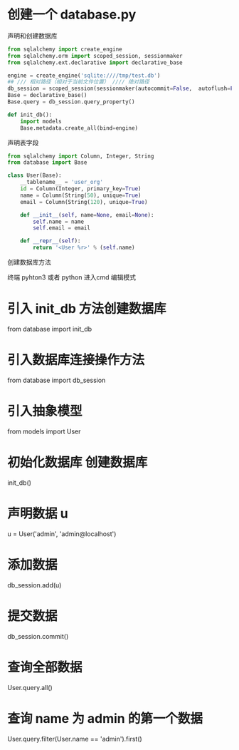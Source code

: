 # 创建一个  database.py

声明和创建数据库
```python
from sqlalchemy import create_engine
from sqlalchemy.orm import scoped_session, sessionmaker
from sqlalchemy.ext.declarative import declarative_base

engine = create_engine('sqlite:////tmp/test.db')
## /// 相对路径（相对于当前文件位置） //// 绝对路径
db_session = scoped_session(sessionmaker(autocommit=False,  autoflush=False, bind=engine))
Base = declarative_base()
Base.query = db_session.query_property()

def init_db():
    import models
    Base.metadata.create_all(bind=engine)
```

声明表字段

``` modes.py
from sqlalchemy import Column, Integer, String
from database import Base

class User(Base):
    __tablename__ = 'user_org'
    id = Column(Integer, primary_key=True)
    name = Column(String(50), unique=True)
    email = Column(String(120), unique=True)

    def __init__(self, name=None, email=None):
        self.name = name
        self.email = email

    def __repr__(self):
        return '<User %r>' % (self.name)
```


创建数据库方法

终端 pyhton3 或者 python 进入cmd 编辑模式
# 引入 init_db 方法创建数据库
from database import init_db
# 引入数据库连接操作方法
from database import db_session
# 引入抽象模型
from models import User

# 初始化数据库 创建数据库
init_db()
# 声明数据 u
u = User('admin', 'admin@localhost')
# 添加数据
db_session.add(u)
# 提交数据
db_session.commit()
# 查询全部数据
User.query.all()
# 查询 name 为 admin 的第一个数据
User.query.filter(User.name == 'admin').first()